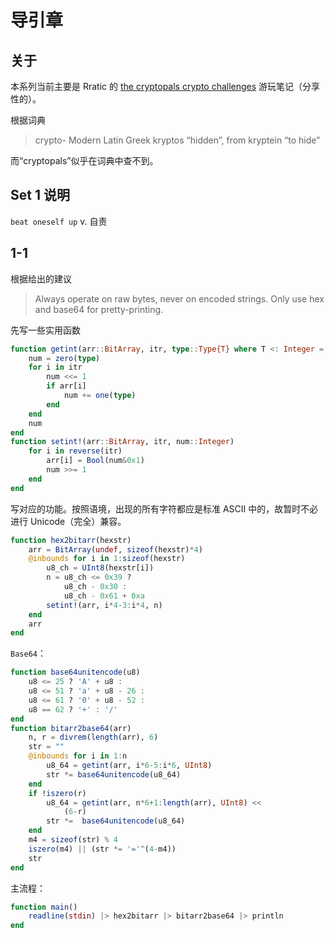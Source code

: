 # 导引章
## 关于
本系列当前主要是 Rratic 的 [the cryptopals crypto challenges](https://cryptopals.com/) 游玩笔记（分享性的）。

根据词典
> crypto- Modern Latin Greek kryptos “hidden”, from kryptein “to hide”

而“cryptopals”似乎在词典中查不到。

## Set 1 说明
`beat oneself up` v. 自责

## 1-1
根据给出的建议
> Always operate on raw bytes, never on encoded strings. Only use hex and base64 for pretty-printing.

先写一些实用函数
```jl
function getint(arr::BitArray, itr, type::Type{T} where T <: Integer = UInt8)
	num = zero(type)
	for i in itr
		num <<= 1
		if arr[i]
			num += one(type)
		end
	end
	num
end
function setint!(arr::BitArray, itr, num::Integer)
	for i in reverse(itr)
		arr[i] = Bool(num&0x1)
		num >>= 1
	end
end
```

写对应的功能。按照语境，出现的所有字符都应是标准 ASCII 中的，故暂时不必进行 Unicode（完全）兼容。

```jl
function hex2bitarr(hexstr)
	arr = BitArray(undef, sizeof(hexstr)*4)
	@inbounds for i in 1:sizeof(hexstr)
		u8_ch = UInt8(hexstr[i])
		n = u8_ch <= 0x39 ?
			u8_ch - 0x30 :
			u8_ch - 0x61 + 0xa
		setint!(arr, i*4-3:i*4, n)
	end
	arr
end
```

`Base64`：
```jl
function base64unitencode(u8)
	u8 <= 25 ? 'A' + u8 :
	u8 <= 51 ? 'a' + u8 - 26 :
	u8 <= 61 ? '0' + u8 - 52 :
	u8 == 62 ? '+' : '/'
end
function bitarr2base64(arr)
	n, r = divrem(length(arr), 6)
	str = ""
	@inbounds for i in 1:n
		u8_64 = getint(arr, i*6-5:i*6, UInt8)
		str *= base64unitencode(u8_64)
	end
	if !iszero(r)
		u8_64 = getint(arr, n*6+1:length(arr), UInt8) <<
			(6-r)
		str *=  base64unitencode(u8_64)
	end
	m4 = sizeof(str) % 4
	iszero(m4) || (str *= '='^(4-m4))
	str
end
```

主流程：
```jl
function main()
	readline(stdin) |> hex2bitarr |> bitarr2base64 |> println
end
```

